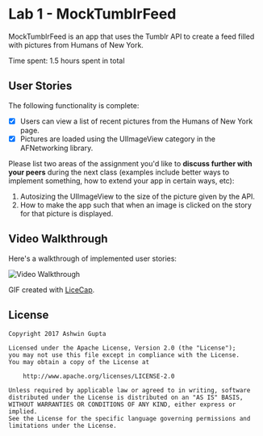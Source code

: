 # Lab 1 - MockTumblrFeed

MockTumblrFeed is an app that uses the Tumblr API to create a feed filled with pictures from Humans of New York.

Time spent: 1.5 hours spent in total

## User Stories

The following functionality is complete:

- [x] Users can view a list of recent pictures from the Humans of New York page.
- [x] Pictures are loaded using the UIImageView category in the AFNetworking library.

Please list two areas of the assignment you'd like to **discuss further with your peers** during the next class (examples include better ways to implement something, how to extend your app in certain ways, etc):

1. Autosizing the UIImageView to the size of the picture given by the API.
2. How to make the app such that when an image is clicked on the story for that picture is displayed.

## Video Walkthrough 

Here's a walkthrough of implemented user stories:

<img src='http://i.imgur.com/ZH5s2Oy.gif' title='Video Walkthrough' width='' alt='Video Walkthrough' />

GIF created with [LiceCap](http://www.cockos.com/licecap/).

## License

    Copyright 2017 Ashwin Gupta

    Licensed under the Apache License, Version 2.0 (the "License");
    you may not use this file except in compliance with the License.
    You may obtain a copy of the License at

        http://www.apache.org/licenses/LICENSE-2.0

    Unless required by applicable law or agreed to in writing, software
    distributed under the License is distributed on an "AS IS" BASIS,
    WITHOUT WARRANTIES OR CONDITIONS OF ANY KIND, either express or implied.
    See the License for the specific language governing permissions and
    limitations under the License.
